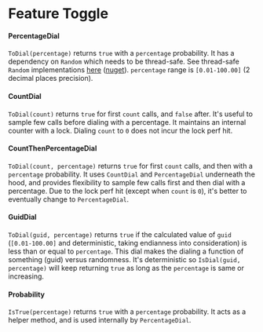 # Feature Toggle

#### PercentageDial

`ToDial(percentage)` returns `true` with a `percentage` probability. It has a dependency on `Random` which needs to be thread-safe. See thread-safe `Random` implementations [here](https://github.com/rmandvikar/random2) ([nuget](https://www.nuget.org/packages/rm.Random2)). `percentage` range is `[0.01-100.00]` (2 decimal places precision).

#### CountDial

`ToDial(count)` returns `true` for first `count` calls, and `false` after. It's useful to sample few calls before dialing with a percentage. It maintains an internal counter with a lock. Dialing `count` to `0` does not incur the lock perf hit.

#### CountThenPercentageDial

`ToDial(count, percentage)` returns `true` for first `count` calls, and then with a `percentage` probability. It uses `CountDial` and `PercentageDial` underneath the hood, and provides flexibility to sample few calls first and then dial with a percentage. Due to the lock perf hit (except when `count` is `0`), it's better to eventually change to `PercentageDial`.

#### GuidDial

`ToDial(guid, percentage)` returns `true` if the calculated value of `guid` (`[0.01-100.00]` and deterministic, taking endianness into consideration) is less than or equal to `percentage`. This dial makes the dialing a function of something (guid) versus randomness. It's deterministic so `IsDial(guid, percentage)` will keep returning `true` as long as the `percentage` is same or increasing.

#### Probability

`IsTrue(percentage)` returns `true` with a `percentage` probability. It acts as a helper method, and is used internally by `PercentageDial`.

